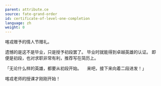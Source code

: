```yaml
---
parent: attribute.ce
source: fate-grand-order
id: certificate-of-level-one-completion
language: zh
weight: 0
---
```


喀戎赠予的情人节赠礼。

遗憾的是这不是毕业，只是授予初段罢了。
毕业时就能得到卓越英雄的认证。
即便是初段，也对求职非常有利，推荐写在简历上。

「无论什么样的英雄，都要从初段开始。
　来吧，接下来向着二段进发！」

喀戎老师的授课才刚刚开始！
